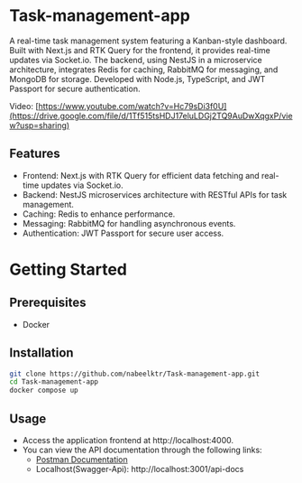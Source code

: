 # Task-management-app

A real-time task management system featuring a Kanban-style dashboard. Built with Next.js and RTK Query for the frontend, it provides real-time updates via Socket.io. The backend, using NestJS in a microservice architecture, integrates Redis for caching, RabbitMQ for messaging, and MongoDB for storage. Developed with Node.js, TypeScript, and JWT Passport for secure authentication.

Video: [https://www.youtube.com/watch?v=Hc79sDi3f0U](https://drive.google.com/file/d/1Tf515tsHDJ17eluLDGj2TQ9AuDwXqgxP/view?usp=sharing)
## Features

- Frontend: Next.js with RTK Query for efficient data fetching and real-time updates via Socket.io.
- Backend: NestJS microservices architecture with RESTful APIs for task management.
- Caching: Redis to enhance performance.
- Messaging: RabbitMQ for handling asynchronous events.
- Authentication: JWT Passport for secure user access.

# Getting Started

## Prerequisites
- Docker
## Installation

```bash
git clone https://github.com/nabeelktr/Task-management-app.git
cd Task-management-app
docker compose up
```

## Usage
- Access the application frontend at http://localhost:4000.
- You can view the API documentation through the following links:
    - [Postman Documentation](https://documenter.getpostman.com/view/36135082/2sA3kUG2hM)
    - Localhost(Swagger-Api): http://localhost:3001/api-docs

